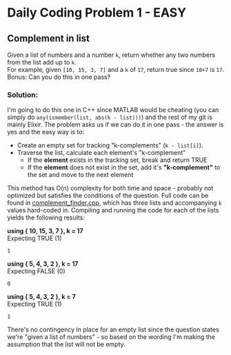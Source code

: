 # Daily Coding Problem 1 - EASY
## Complement in list

Given a list of numbers and a number `k`, return whether any two numbers from the list add up to `k`.  
For example, given `[10, 15, 3, 7]` and a `k` of `17`, return true since `10+7` is `17`.  
Bonus: Can you do this in one pass?

### Solution:
I'm going to do this one in C++ since MATLAB would be cheating (you can simply do `any(ismember(list, abs(k - list)))`) and the rest of my git is mainly Elixir. The problem asks us if we can do it in one pass - the answer is yes and the easy way is to:
- Create an empty set for tracking "k-complements" (`k - list[i]`).
- Traverse the list, calculate each element's "k-complement" 
    - If the **element** exists in the tracking set, break and return TRUE
    - If the **element** does not exist in the set, add it's **"k-complement"** to the set and move to the next element

This method has O(n) complexity for both time and space - probably not optimized but satisfies the conditions of the question. Full code can be found in [complement_finder.cpp](complement_finder.cpp), which has three lists and accompanying `k` values hard-coded in. Compiling and running the code for each of the lists yields the following results:

**using { 10, 15, 3, 7 }, k = 17**\
Expecting TRUE (1)
```
1
```

**using { 5, 4, 3, 2 }, k = 17**\
Expecting FALSE (0)
```
0
```

**using { 5, 4, 3, 2 }, k = 7**\
Expecting TRUE (1)
```
1
```

There's no contingency in place for an empty list since the question states we're "given a list of numbers" - so based on the wording I'm making the assumption that the list will not be empty.